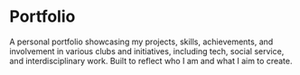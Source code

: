 # Portfolio
A personal portfolio showcasing my projects, skills, achievements, and involvement in various clubs and initiatives, including tech, social service, and interdisciplinary work. Built to reflect who I am and what I aim to create.
